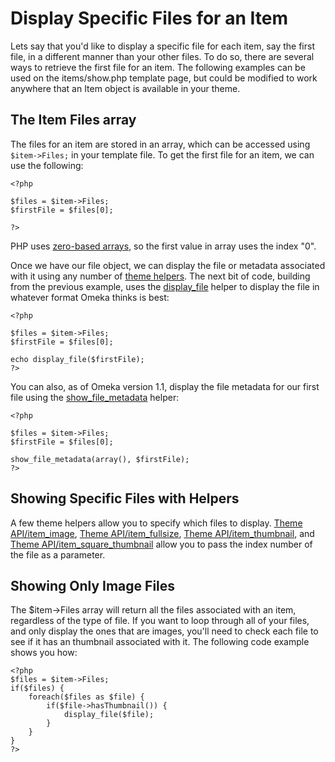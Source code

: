 
Display Specific Files for an Item
==================================

Lets say that you'd like to display a specific file for each item, say
the first file, in a different manner than your other files. To do so,
there are several ways to retrieve the first file for an item. The
following examples can be used on the items/show.php template page, but
could be modified to work anywhere that an Item object is available in
your theme.

The Item Files array
---------------------------------------------------------------------------------

The files for an item are stored in an array, which can be accessed using `$item->Files;` in your template file. To get the first file for an item, we can use the following:


``` {.de1}
<?php
 
$files = $item->Files;
$firstFile = $files[0];
 
?>
```


PHP uses [zero-based arrays](http://en.wikipedia.org/wiki/Zero-based), so the first value in array uses the index "0".

Once we have our file object, we can display the file or metadata associated with it using any number of [theme helpers](Theme_API.html "Theme API"). The next bit of code, building from the previous example, uses the [display\_file](http://omeka.org/c/index.php?title=Theme_API/display_file&action=edit&redlink=1 "Theme API/display file (page does not exist)") helper to display the file in whatever format Omeka thinks is best:

``` {.de1}
<?php
 
$files = $item->Files;
$firstFile = $files[0];
 
echo display_file($firstFile);
?>
```


You can also, as of Omeka version 1.1, display the file metadata for our first file using the [show\_file\_metadata](Theme_API/show_file_metadata.html "Theme API/show file metadata") helper:


``` {.de1}
<?php
 
$files = $item->Files;
$firstFile = $files[0];
 
show_file_metadata(array(), $firstFile);
?>
```

Showing Specific Files with Helpers
---------------------------------------------------------------------------------------------------------------

A few theme helpers allow you to specify which files to display. [Theme
API/item\_image](http://omeka.org/c/index.php?title=Theme_API/item_image&action=edit&redlink=1 "Theme API/item image (page does not exist)"), [Theme
API/item\_fullsize](Theme_API/item_fullsize.html "Theme API/item fullsize"), [Theme
API/item\_thumbnail](Theme_API/item_thumbnail.html "Theme API/item thumbnail"), and [Theme API/item\_square\_thumbnail](Theme_API/item_square_thumbnail.html "Theme API/item square thumbnail") allow you to pass the index number of the file as a parameter.

Showing Only Image Files 
-----------------------------------------------------------------------------------------

The \$item-&gt;Files array will return all the files associated with an
item, regardless of the type of file. If you want to loop through all of your files, and only display the ones that are images, you'll need to check each file to see if it has an thumbnail associated with it. The following code example shows you how:


``` {.de1}
<?php
$files = $item->Files;
if($files) {
    foreach($files as $file) {
        if($file->hasThumbnail()) {
            display_file($file);
        }
    }
}
?>
```

